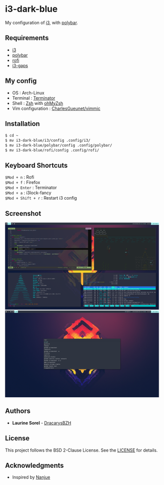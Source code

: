 # i3-dark-blue

My configuration of [i3](https://i3wm.org/), with [polybar](https://github.com/jaagr/polybar).

## Requirements
- [i3](https://i3wm.org/)
- [polybar](https://github.com/jaagr/polybar)
- [rofi](https://davedavenport.github.io/rofi/)
- [i3-gaps](https://github.com/Airblader/i3)

## My config
- OS : Arch-Linux
- Terminal : [Terminator](https://wiki.archlinux.org/index.php/Terminator)
- Shell : [Zsh](zsh.org) with [ohMyZsh](http://ohmyz.sh/)
- Vim configuration : [CharlesGueunet/vimmic](https://github.com/CharlesGueunet/vimmic)

## Installation
```
$ cd ~
$ mv i3-dark-blue/i3/config .config/i3/
$ mv i3-dark-blue/polybar/config .config/polybar/
$ mv i3-dark-blue/rofi/config .config/rofi/
```

## Keyboard Shortcuts
`$Mod + n` : Rofi   
`$Mod + f` : Firefox  
`$Mod + Enter` : Terminator  
`$Mod + a` : i3lock-fancy  
`$Mod + Shift + r` : Restart i3 config  


## Screenshot
![](https://github.com/DracarysBZH/i3-dark-blue/blob/master/img/Screen01.png)
![](https://github.com/DracarysBZH/i3-dark-blue/blob/master/img/ScreenRofi.png)

## Authors
- __Laurine Sorel__ - [DracarysBZH](https://github.com/DracarysBZH)

## License
This project follows the BSD 2-Clause License. See the [LICENSE](https://github.com/DracarysBZH/i3-zen/blob/master/LICENSE)
for details.

## Acknowledgments
- Inspired by [Nanjue](https://www.reddit.com/r/unixporn/comments/6qnsxv/colorcont)
